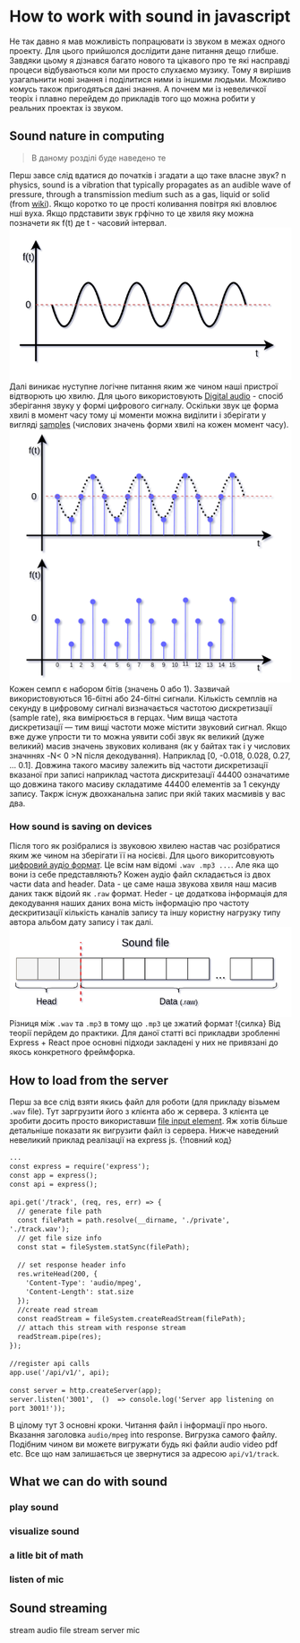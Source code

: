 # How to work with sound in javascript
Не так давно я мав можливість попрацювати із звуком в межах одного проекту. Для цього прийшолся дослідити дане питання дещо глибше. Завдяки цьому я дізнався багато нового та цікавого про те які насправді процеси відбуваються коли ми просто слухаємо музику. Тому я вирішив узагальнити нові знання і поділитися ними із іншими людьми. Можливо комусь також пригодяться дані знання. А почнем ми із невеличкої теоріх і плавно перейдем до прикладів того що можна робити у реальних проектах із звуком.
## Sound nature in computing
> В даному розділі буде наведено те

Перш завсе слід вдатися до початків і згадати а що таке власне звук? n physics, sound is a vibration that typically propagates as an audible wave of pressure, through a transmission medium such as a gas, liquid or solid (from [wiki](https://en.wikipedia.org/wiki/Sound)). Якщо коротко то це прості коливання повітря які вловлює нші вуха. Якщо прдставити звук грфічно то це хвиля яку можна позначети як f(t) де t - часовий інтервал.
![](https://github.com/VolodymyrTymets/articles/blob/master/sound-in-js/img/fig1.png?raw=true)
Далі виникає нуступне логічне питання яким же чином наші пристрої відтворють цю хвилю. Для цього використовують [Digital audio](https://en.wikipedia.org/wiki/Digital_audio) - спосіб зберігання звуку у формі цифрового сигналу. Оскільки звук це форма хвилі в момент часу тому ці моменти можна виділити і зберігати у вигляді [samples](https://en.wikipedia.org/wiki/Sampling_(signal_processing)) (числових значень форми хвилі на кожен момент часу). 
![](https://github.com/VolodymyrTymets/articles/blob/master/sound-in-js/img/fig2.png?raw=true)
Кожен семпл є набором бітів (значень 0 або 1). Зазвичай використовуються 16-бітні або 24-бітні сигнали. Кількість семплів на секунду в цифровому сигналі визначається частотою дискретизації (sample rate), яка вимірюється в герцах. Чим вища частота дискретизації — тим вищі частоти може містити звуковий сигнал. 
Якщо вже дуже упрости ти то можна уявити собі звук як великий (дуже великий) масив значень звукових коливаня (як у байтах так і у числових значннях -N< 0 >N після декодування). Наприклад [0, -0.018, 0.028, 0.27, ... 0.1]. Довжина такого масиву залежить від частоти дискретизації вказаної при записі наприклад частота дискритезації 44400 означатиме що довжина такого масиву складатиме 44400 елементів за 1 секунду запису. Такрж існуж двохканальна запис при якій таких масмивів у вас два. 
### How sound is saving on devices
Після того як розібралися із звуковою хвилею настав час розібратися яким же чином на зберігати її на носієві. Для цього викоритсовують [цифровий аудіо формат](https://en.wikipedia.org/wiki/Audio_file_format).  Це всім нам відомі `.wav .mp3 ...`. Але яка що вони із себе представляють? 
Кожен аудіо файл складається із двох части data and header. Data - це саме наша звукова хвиля наш масив даних такж відоий як `.raw` формат. Heder - це додаткова інформація для декодування наших даних вона мість інформацію про частоту дескритизації кількість каналів запису та іншу користну нагрузку типу автора альбом дату запису  і так далі.
![](https://github.com/VolodymyrTymets/articles/blob/master/sound-in-js/img/fig3.png?raw=true)
Різниця між `.wav` та `.mp3` в тому що `.mp3` це зжатий формат !{силка}
Від теорії перйдем до практики. Для даної статті всі прикладви зробленні Express + React прое основні підходи закладені у них не привязані до якось конкретного фреймфорка.

## How to load from the server
Перш за все слід взяти якись файл для роботи (для прикладу візьмем `.wav` file).  Тут заргрузити його з клієнта або ж сервера. З клієнта це зробити досить просто використавши [file input element](https://developer.mozilla.org/ru/docs/Web/HTML/Element/Input/file). Яж хотів більше детальніше показати як вигрузити файл із сервера.  Нижче наведений невеликий приклад реалізації на express js. {!повний код}
```
...
const express = require('express');
const app = express();
const api = express();

api.get('/track', (req, res, err) => {
  // generate file path
  const filePath = path.resolve(__dirname, './private', './track.wav');
  // get file size info
  const stat = fileSystem.statSync(filePath);

  // set response header info
  res.writeHead(200, {
    'Content-Type': 'audio/mpeg',
    'Content-Length': stat.size
  });
  //create read stream
  const readStream = fileSystem.createReadStream(filePath);
  // attach this stream with response stream
  readStream.pipe(res);
});

//register api calls
app.use('/api/v1/', api);

const server = http.createServer(app);
server.listen('3001',  ()  => console.log('Server app listening on port 3001!'));
```
В цілому тут 3 основні кроки. Читання файл і інформації про нього. Вказання заголовка `audio/mpeg` into response. Вигрузка самого файлу. Подібним чином ви можете вигружати будь які файли audio video pdf etc. Все що нам залишається це звернутися за адресою `api/v1/track`.

## What we can do with sound
### play sound
### visualize sound
### a litle bit of math
### listen of mic
## Sound streaming
   stream audio file
   stream server mic